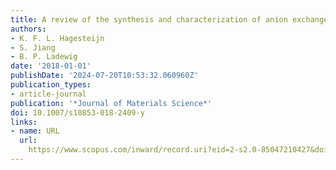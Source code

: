 ```yaml
---
title: A review of the synthesis and characterization of anion exchange membranes
authors:
- K. F. L. Hagesteijn
- S. Jiang
- B. P. Ladewig
date: '2018-01-01'
publishDate: '2024-07-20T10:53:32.060960Z'
publication_types:
- article-journal
publication: '*Journal of Materials Science*'
doi: 10.1007/s10853-018-2409-y
links:
- name: URL
  url: 
    https://www.scopus.com/inward/record.uri?eid=2-s2.0-85047210427&doi=10.1007%2fs10853-018-2409-y&partnerID=40&md5=eaf283ae83fc148a92d66a20f8cda625
---
```

